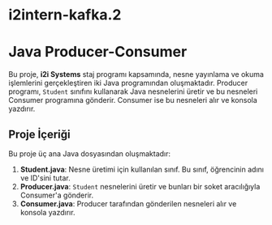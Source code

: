 # i2intern-kafka.2
# Java Producer-Consumer 

Bu proje, **i2i Systems** staj programı kapsamında,  nesne yayınlama ve okuma işlemlerini gerçekleştiren iki Java programından oluşmaktadır. Producer programı, `Student` sınıfını kullanarak Java nesnelerini üretir ve bu nesneleri Consumer programına gönderir. Consumer ise bu nesneleri alır ve konsola yazdırır.

## Proje İçeriği

Bu proje üç ana Java dosyasından oluşmaktadır:

1. **Student.java**: Nesne üretimi için kullanılan sınıf. Bu sınıf, öğrencinin adını ve ID'sini tutar.
2. **Producer.java**: `Student` nesnelerini üretir ve bunları bir soket aracılığıyla Consumer'a gönderir.
3. **Consumer.java**: Producer tarafından gönderilen nesneleri alır ve konsola yazdırır.
